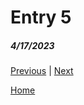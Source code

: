 # Entry 5
##### 4/17/2023








[Previous](entry04.md) | [Next](entry06.md)

[Home](../README.md)

